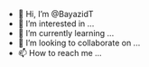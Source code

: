 - 👋 Hi, I’m @BayazidT
- 👀 I’m interested in ...
- 🌱 I’m currently learning ...
- 💞️ I’m looking to collaborate on ...
- 📫 How to reach me ...

<!---
BayazidT/BayazidT is a ✨ special ✨ repository because its `README.md` (this file) appears on your GitHub profile.
You can click the Preview link to take a look at your changes.
--->
